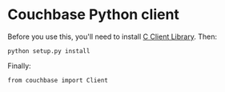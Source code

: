 Couchbase Python client
=======================

Before you use this, you'll need to install [C Client Library](http://www.couchbase.com/develop/c/current). Then:

    python setup.py install

Finally:

    from couchbase import Client
